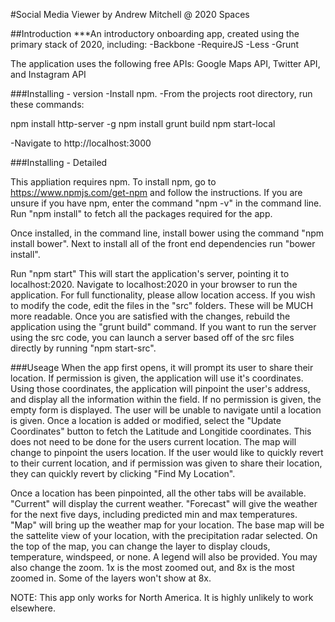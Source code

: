 #Social Media Viewer by Andrew Mitchell @ 2020 Spaces

##Introduction ***An introductory onboarding app, created using the primary stack of 2020, including: -Backbone -RequireJS -Less -Grunt

The application uses the following free APIs: Google Maps API, Twitter API, and Instagram API

###Installing - version -Install npm. -From the projects root directory, run these commands:

npm install http-server -g npm install grunt build npm start-local

-Navigate to http://localhost:3000

###Installing - Detailed

This appliation requires npm. To install npm, go to https://www.npmjs.com/get-npm and follow the instructions. If you are unsure if you have npm, enter the command "npm -v" in the command line. Run "npm install" to fetch all the packages required for the app.

Once installed, in the command line, install bower using the command "npm install bower".  Next to install all of the front end dependencies run "bower install".

Run "npm start" This will start the application's server, pointing it to localhost:2020.
Navigate to localhost:2020 in your browser to run the application. For full functionality, please allow location access.
If you wish to modify the code, edit the files in the "src" folders. These will be MUCH more readable. Once you are satisfied with the changes, rebuild the application using the "grunt build" command. If you want to run the server using the src code, you can launch a server based off of the src files directly by running "npm start-src".

###Useage When the app first opens, it will prompt its user to share their location. If permission is given, the application will use it's coordinates. Using those coordinates, the application will pinpoint the user's address, and display all the information within the field. If no permission is given, the empty form is displayed. The user will be unable to navigate until a location is given. Once a location is added or modified, select the "Update Coordinates" button to fetch the Latitude and Longitide coordinates. This does not need to be done for the users current location. The map will change to pinpoint the users location. If the user would like to quickly revert to their current location, and if permission was given to share their location, they can quickly revert by clicking "Find My Location".

Once a location has been pinpointed, all the other tabs will be available. "Current" will display the current weather. "Forecast" will give the weather for the next five days, including predicted min and max temperatures. "Map" will bring up the weather map for your location. The base map will be the sattelite view of your location, with the precipitation radar selected. On the top of the map, you can change the layer to display clouds, temperature, windspeed, or none. A legend will also be provided. You may also change the zoom. 1x is the most zoomed out, and 8x is the most zoomed in. Some of the layers won't show at 8x.

NOTE: This app only works for North America. It is highly unlikely to work elsewhere.
